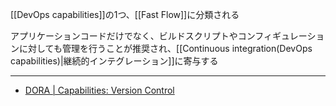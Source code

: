 [[DevOps capabilities]]の1つ、[[Fast Flow]]に分類される

アプリケーションコードだけでなく、ビルドスクリプトやコンフィギュレーションに対しても管理を行うことが推奨され、[[Continuous integration(DevOps capabilities)|継続的インテグレーション]]に寄与する

---

- [DORA | Capabilities: Version Control](https://dora.dev/capabilities/version-control/)